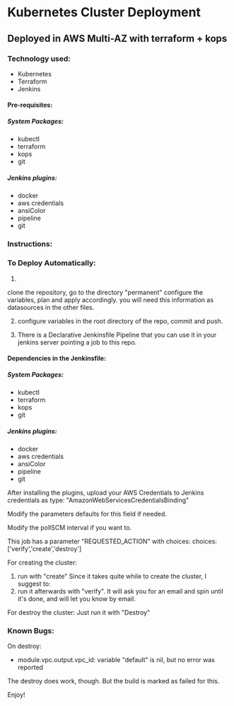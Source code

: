 # Kubernetes Cluster Deployment
## Deployed in  AWS Multi-AZ with terraform + kops

### Technology used:
* Kubernetes
* Terraform
* Jenkins

#### Pre-requisites:

##### System Packages:

* kubectl
* terraform
* kops
* git

##### Jenkins plugins:

 - docker
 - aws credentials
 - ansiColor
 - pipeline
 - git


### Instructions:



### To Deploy Automatically:

 1)
  clone the repository, go to the directory "permanent"
  configure the variables, plan and apply accordingly. you will need this information as datasources in the other files.

 2) configure variables in the root directory of the repo, commit and push.

3) There is a Declarative Jenkinsfile Pipeline that you can use it in your jenkins server pointing a job to this repo.


#### Dependencies in the Jenkinsfile:

##### System Packages:

* kubectl
* terraform
* kops
* git

##### Jenkins plugins:

 - docker
 - aws credentials
 - ansiColor
 - pipeline
 - git

After installing the plugins, upload your AWS Credentials to Jenkins credentials as type: "AmazonWebServicesCredentialsBinding"

Modify the parameters defaults for this field if needed.

Modify the pollSCM interval if you want to.

This job has a parameter "REQUESTED_ACTION" with choices:
choices: ['verify','create','destroy']

For creating the cluster:
  1) run with "create"
  Since it takes quite while to create the cluster, I suggest to:
  2) run it afterwards with "verify". It will ask you for an email and spin until it's done, and will let you know by email.

For destroy the cluster:
  Just run it with "Destroy"

### Known Bugs:
On destroy:
* module.vpc.output.vpc_id: variable "default" is nil, but no error was reported

The destroy does work, though. But the build is marked as failed for this.


  Enjoy!
